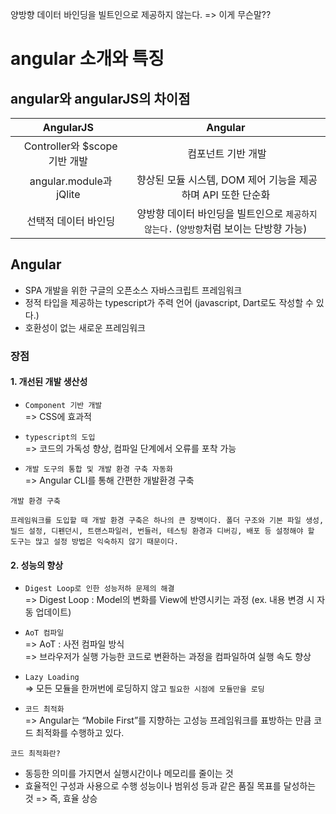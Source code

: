 양방향 데이터 바인딩을 빌트인으로 제공하지 않는다. => 이게 무슨말??

# angular 소개와 특징
## angular와 angularJS의 차이점
| AngularJS | Angular |
| :---: | :---: |
|  Controller와 $scope 기반 개발 | 컴포넌트 기반 개발 |
|  angular.module과 jQlite | 향상된 모듈 시스템, DOM 제어 기능을 제공하며 API 또한 단순화 |
|  선택적 데이터 바인딩 | 양방향 데이터 바인딩을 빌트인으로 `제공하지 않는다.` (`양방향`처럼 보이는 단방향 가능) |

## Angular
- SPA 개발을 위한 구글의 오픈소스 자바스크립트 프레임워크
- 정적 타입을 제공하는 typescript가 주력 언어 (javascript, Dart로도 작성할 수 있다.)
- 호환성이 없는 새로운 프레임워크

### 장점
#### 1. 개선된 개발 생산성
  - `Component 기반 개발`  
    => CSS에 효과적

  - `typescript의 도입`  
    => 코드의 가독성 향상, 컴파일 단계에서 오류를 포착 가능

  - `개발 도구의 통합 및 개발 환경 구축 자동화`  
    => Angular CLI를 통해 간편한 개발환경 구축 

`개발 환경 구축`
```
프레임워크를 도입할 때 개발 환경 구축은 하나의 큰 장벽이다. 폴더 구조와 기본 파일 생성, 빌드 설정, 디펜던시, 트랜스파일러, 번들러, 테스팅 환경과 디버깅, 배포 등 설정해야 할 도구는 많고 설정 방법은 익숙하지 않기 때문이다.
```

#### 2. 성능의 향상
  - `Digest Loop로 인한 성능저하 문제의 해결`  
    => Digest Loop : Model의 변화를 View에 반영시키는 과정 (ex. 내용 변경 시 자동 업데이트)

  - `AoT 컴파일`  
    => AoT : 사전 컴파일 방식  
    => 브라우저가 실행 가능한 코드로 변환하는 과정을 컴파일하여 실행 속도 향상

  - `Lazy Loading`  
    => 모든 모듈을 한꺼번에 로딩하지 않고 `필요한 시점에 모듈만을 로딩`

  - `코드 최적화`  
    => Angular는 “Mobile First”를 지향하는 고성능 프레임워크를 표방하는 만큼 코드 최적화를 수행하고 있다.


`코드 최적화란?`
- 동등한 의미를 가지면서 실행시간이나 메모리를 줄이는 것
- 효율적인 구성과 사용으로 수행 성능이나 범위성 등과 같은 품질 목표를 달성하는 것 => 즉, 효율 상승
